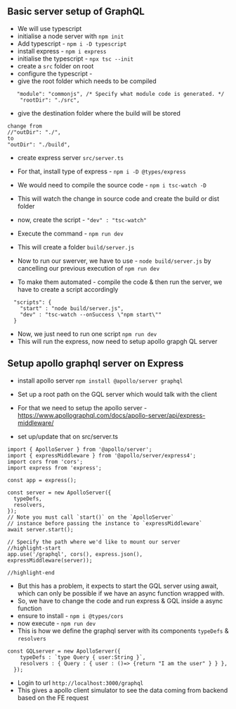 ## Basic server setup of GraphQL

- We will use typescript
- initialise a node server with `npm init`
- Add typescript - `npm i -D typescript`
- install express - `npm i express`
- initialise the typescript - `npx tsc --init`
- create a `src` folder on root
- configure the typescript - 
- give the root folder which needs to be compiled 
```
   "module": "commonjs", /* Specify what module code is generated. */
    "rootDir": "./src", 
```
- give the destination folder where the build will be stored 
```
change from    
//"outDir": "./", 
to 
"outDir": "./build", 
```

-  create express server `src/server.ts`
- For that, install type of express - `npm i -D @types/express`

- We would need to compile the source code  - `npm i tsc-watch -D`
- This will watch the change in source code and create the build or dist folder
- now, create the script  - `"dev" : "tsc-watch"`
- Execute the command - `npm run dev`
- This will create a folder `build/server.js`
- Now to run our swerver, we have to use - `node build/server.js` by cancelling our previous execution of `npm run dev`

- To make them automated - compile the code & then run the server, we have to create a script accordingly
```
  "scripts": {
    "start" : "node build/server.js",
    "dev" : "tsc-watch --onSuccess \"npm start\""
  }
```
- Now, we just need to run one script `npm run dev`
- This will run the express, now need to setup apollo grapgh QL server

## Setup apollo graphql server on Express
- install apollo server `npm install @apollo/server graphql`

- Set up a root path on the GQL server which would talk with the client
- For that we need to setup the apollo server - https://www.apollographql.com/docs/apollo-server/api/express-middleware/

- set up/update that on src/server.ts
```
import { ApolloServer } from '@apollo/server';
import { expressMiddleware } from '@apollo/server/express4';
import cors from 'cors';
import express from 'express';

const app = express();

const server = new ApolloServer({
  typeDefs,
  resolvers,
});
// Note you must call `start()` on the `ApolloServer`
// instance before passing the instance to `expressMiddleware`
await server.start();

// Specify the path where we'd like to mount our server
//highlight-start
app.use('/graphql', cors(), express.json(), expressMiddleware(server));

//highlight-end
```
- But this has a problem, it expects to start the GQL server using await, which can only be possible if we have an async function wrapped with.
- So, we have to change the code and run express & GQL inside a async function
- ensure to install - `npm i @types/cors`
- now execute - `npm run dev`
- This is how we define the graphql server with its components `typeDefs` & `resolvers`
```
const GQLserver = new ApolloServer({
    typeDefs : `type Query { user:String }`,
    resolvers : { Query : { user : ()=> {return "I am the user" } } },
  });
```
- Login to url `http://localhost:3000/graphql`
- This gives a apollo client simulator to see the data coming from backend based on the FE request


